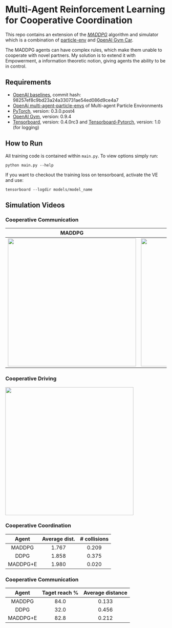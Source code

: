 # Multi-Agent Reinforcement Learning for Cooperative Coordination
This repo contains an extension of the [*MADDPG*](https://github.com/shariqiqbal2810/maddpg-pytorch) algorithm 
and simulator which is a combination of [particle-env](https://github.com/openai/multiagent-particle-envs) and
[OpenAI Gym Car](https://github.com/openai/gym/blob/master/gym/envs/box2d/car_racing.py).

The MADDPG agents can have complex rules, which make them unable to cooperate with novel partners. 
My solution is to extend it with Empowerment, a information theoretic notion, giving agents the ability to be in control.

## Requirements

* [OpenAI baselines](https://github.com/openai/baselines), commit hash: 98257ef8c9bd23a24a330731ae54ed086d9ce4a7
* [OpenAi multi-agent-particle-envs](https://github.com/shariqiqbal2810/multiagent-particle-envs) of Multi-agent Particle Environments
* [PyTorch](http://pytorch.org/), version: 0.3.0.post4
* [OpenAI Gym](https://github.com/openai/gym), version: 0.9.4
* [Tensorboard](https://github.com/tensorflow/tensorboard), version: 0.4.0rc3 and [Tensorboard-Pytorch](https://github.com/lanpa/tensorboard-pytorch), version: 1.0 (for logging)

## How to Run

All training code is contained within `main.py`. To view options simply run:

```
python main.py --help
```

If you want to checkout the training loss on tensorboard, activate the VE and use:

```
tensorboard --logdir models/model_name
```

## Simulation Videos

### Cooperative Communication
MADDPG             | EMADDPG
:-------------------------:|:-------------------------:
<img src="https://user-images.githubusercontent.com/24938569/89042658-91c58080-d347-11ea-8acc-92f1ef9a7b15.gif" width="400" />|<img src="https://user-images.githubusercontent.com/24938569/89042716-abff5e80-d347-11ea-9ff1-fed829d10d57.gif" width="400" />

### Cooperative Driving

<img src="https://user-images.githubusercontent.com/24938569/89043030-2d56f100-d348-11ea-8066-4b2584595439.gif" width="400" />

### Cooperative Coordination

| Agent     | Average dist. | # collisions |
| :---:     | :---:         | :---: |
| MADDPG    | 1.767         | 0.209 |
| DDPG      | 1.858         | 0.375 |
| MADDPG+E  | 1.980         | 0.020 |

### Cooperative Communication

| Agent     | Taget reach % | Average distance |
| :---:     | :---:         | :---: |
| MADDPG    | 84.0         | 0.133 |
| DDPG      | 32.0         | 0.456 |
| MADDPG+E  | 82.8         | 0.212 |

